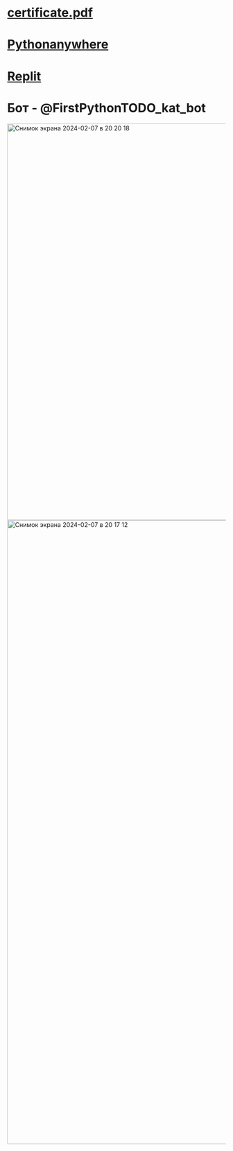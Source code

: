 
# [certificate.pdf](https://github.com/Katya6589/Semestr_6/files/14197172/certificate.pdf)
# [Pythonanywhere](https://www.pythonanywhere.com/user/KatyaBYB/shares/30b2fcc0149b457390935713d04fc474/)
# [Replit](https://replit.com/@barsegyan/Netologia)
# Бот - @FirstPythonTODO_kat_bot
<img width="915" alt="Снимок экрана 2024-02-07 в 20 20 18" src="https://github.com/Katya6589/Semestr_6/assets/113089569/59e6d0d6-e382-4866-8b31-558de6d55b26">

<img width="1440" alt="Снимок экрана 2024-02-07 в 20 17 12" src="https://github.com/Katya6589/Semestr_6/assets/113089569/af506a1a-fa8b-4b47-bef1-aed24dc7cb98">

